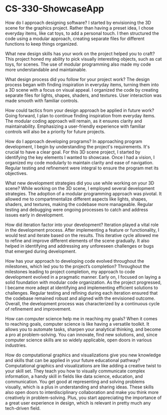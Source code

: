 ﻿# CS-330-ShowcaseApp
How do I approach designing software?
I started by envisioning the 3D scene for the graphics project. Rather than having a preset idea, I chose everyday items, like cat toys, to add a personal touch. I then structured the code using a modular approach, creating separate files for different functions to keep things organized.

What new design skills has your work on the project helped you to craft?
This project honed my ability to pick visually interesting objects, such as cat toys, for scenes. The use of modular programming also made my code more understandable and maintainable.

What design process did you follow for your project work?
The design process began with finding inspiration in everyday items, turning them into a 3D scene with a focus on visual appeal. I organized the code by creating separate files for lights, shapes, shaders, and textures. User interaction was made smooth with familiar controls.

How could tactics from your design approach be applied in future work?
Going forward, I plan to continue finding inspiration from everyday items. The modular coding approach will remain, as it ensures clarity and maintainability. Emphasizing a user-friendly experience with familiar controls will also be a priority for future projects.

How do I approach developing programs?
In approaching program development, I begin by understanding the project's requirements. It's crucial to have a clear goal. For this 3D scene project, I started by identifying the key elements I wanted to showcase. Once I had a vision, I organized my code modularly to maintain clarity and ease of navigation. Regular testing and refinement were integral to ensure the program met its objectives.

What new development strategies did you use while working on your 3D scene?
While working on the 3D scene, I employed several development strategies. The adoption of a modular programming approach was pivotal. It allowed me to compartmentalize different aspects like lights, shapes, shaders, and textures, making the codebase more manageable. Regular testing and debugging were ongoing processes to catch and address issues early in development.

How did iteration factor into your development?
Iteration played a vital role in the development process. After implementing a feature or functionality, I would test and iterate based on the results. This iterative cycle allowed me to refine and improve different elements of the scene gradually. It also helped in identifying and addressing any unforeseen challenges or bugs that emerged during development.

How has your approach to developing code evolved throughout the milestones, which led you to the project’s completion?
Throughout the milestones leading to project completion, my approach to code development evolved in a pragmatic manner. Early on, I focused on laying a solid foundation with modular code organization. As the project progressed, I became more adept at identifying and implementing efficient solutions to challenges. Regular testing and refining during each iteration ensured that the codebase remained robust and aligned with the envisioned outcome. Overall, the development process was characterized by a continuous cycle of refinement and improvement.

How can computer science help me in reaching my goals?
When it comes to reaching goals, computer science is like having a versatile toolkit. It allows you to automate tasks, sharpen your analytical thinking, and become a pro at problem-solving. You can innovate, find new solutions, and, since computer science skills are so widely applicable, open doors in various industries.

How do computational graphics and visualizations give you new knowledge and skills that can be applied in your future educational pathway?
Computational graphics and visualizations are like adding a creative twist to your skill set. They teach you how to visually communicate complex information, a handy skill in fields like data science, education, and communication. You get good at representing and solving problems visually, which is a plus in understanding and sharing ideas. These skills also open doors to interdisciplinary collaboration and make you think more creatively in problem-solving. Plus, you start appreciating the importance of a great user experience in design, which is relevant in pretty much any tech-driven field.

